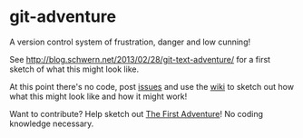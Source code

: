 git-adventure
=============

A version control system of frustration, danger and low cunning!

See http://blog.schwern.net/2013/02/28/git-text-adventure/ for a first sketch of what this might look like.

At this point there's no code, post [issues](https://github.com/schwern/git-adventure/issues) and use the [wiki](https://github.com/schwern/git-adventure/wiki) to sketch out how what this might look like and how it might work!

Want to contribute?  Help sketch out [The First Adventure](https://github.com/schwern/git-adventure/wiki/Your-First-Adventure!)!  No coding knowledge necessary.
